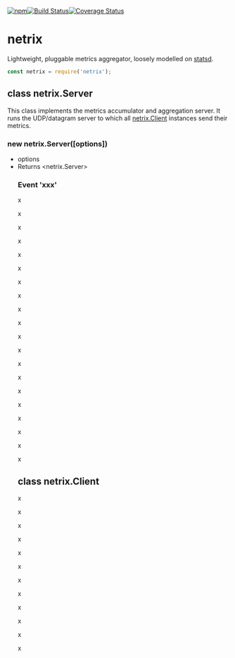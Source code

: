 [![npm](https://img.shields.io/npm/v/netrix.svg)](https://www.npmjs.com/package/netrix)[![Build Status](https://travis-ci.org/nomilous/netrix.svg?branch=master)](https://travis-ci.org/nomilous/netrix)[![Coverage Status](https://coveralls.io/repos/github/nomilous/netrix/badge.svg?branch=master)](https://coveralls.io/github/nomilous/netrix?branch=master)

# netrix

Lightweight, pluggable metrics aggregator, loosely modelled on [statsd](https://github.com/etsy/statsd).



```javascript
const netrix = require('netrix');
```



## class netrix.Server

This class implements the metrics accumulator and aggregation server. It runs the UDP/datagram server to which all [netrix.Client](#class-netrixclient) instances send their metrics.

### new netrix.Server([options])

* options <Object>
* Returns <netrix.Server>



### Event 'xxx'



x

x

x

x

x

x

x

x

x

x

x

x

x

x

x

x

x

x

x

x



## class netrix.Client



x

x

x

x

x

x

x

x

x

x

x

x



